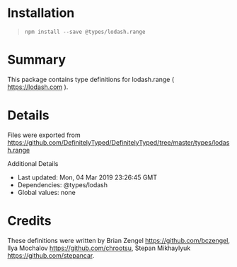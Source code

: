 # Installation
> `npm install --save @types/lodash.range`

# Summary
This package contains type definitions for lodash.range ( https://lodash.com ).

# Details
Files were exported from https://github.com/DefinitelyTyped/DefinitelyTyped/tree/master/types/lodash.range

Additional Details
 * Last updated: Mon, 04 Mar 2019 23:26:45 GMT
 * Dependencies: @types/lodash
 * Global values: none

# Credits
These definitions were written by Brian Zengel <https://github.com/bczengel>, Ilya Mochalov <https://github.com/chrootsu>, Stepan Mikhaylyuk <https://github.com/stepancar>.
